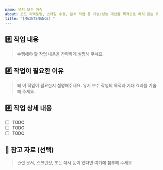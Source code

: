 ```yaml
---
name: 유지 보수 이슈
about: 코드 리팩토링, 스타일 수정, 문서 작업 등 기능/성능 개선을 목적으로 하지 않는 유지 보수 작업에 사용해 주세요.
title: "[MAINTENANCE] "
---
```


## #️⃣ 작업 내용

> 수행해야 할 작업 내용을 간략하게 설명해 주세요.

## #️⃣ 작업이 필요한 이유

> 왜 이 작업이 필요한지 설명해주세요. 유지 보수 작업의 목적과 기대 효과를 기술해 주세요.

## #️⃣ 작업 상세 내용

- [ ] TODO
- [ ] TODO
- [ ] TODO

## 📎 참고 자료 (선택)

> 관련 문서, 스크린샷, 또는 예시 등이 있다면 여기에 첨부해 주세요
